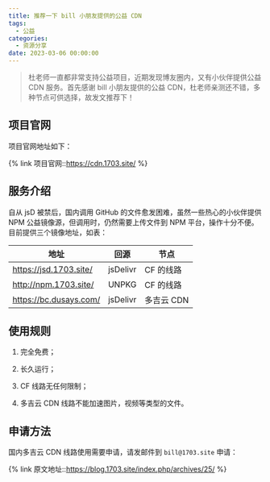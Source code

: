 ```yaml
---
title: 推荐一下 bill 小朋友提供的公益 CDN
tags:
  - 公益
categories:
  - 资源分享
date: 2023-03-06 00:00:00
---
```


> 杜老师一直都非常支持公益项目，近期发现博友圈内，又有小伙伴提供公益 CDN 服务。首先感谢 bill 小朋友提供的公益 CDN，杜老师亲测还不错，多种节点可供选择，故发文推荐下！

<!-- more -->

## 项目官网

项目官网地址如下：

{% link 项目官网::https://cdn.1703.site/ %}

## 服务介绍

自从 jsD 被禁后，国内调用 GitHub 的文件愈发困难，虽然一些热心的小伙伴提供 NPM 公益镜像源，但调用时，仍然需要上传文件到 NPM 平台，操作十分不便。目前提供三个镜像地址，如表：

| 地址 | 回源 | 节点 |
| - | - | - |
| https://jsd.1703.site/ | jsDelivr | CF 的线路 |
| http://npm.1703.site/ | UNPKG | CF 的线路 |
| https://bc.dusays.com/ | jsDelivr | 多吉云 CDN |

## 使用规则

1. 完全免费； 

2. 长久运行；

3. CF 线路无任何限制；
 
4. 多吉云 CDN 线路不能加速图片，视频等类型的文件。

## 申请方法

国内多吉云 CDN 线路使用需要申请，请发邮件到 `bill@1703.site` 申请：

{% link 原文地址::https://blog.1703.site/index.php/archives/25/ %}